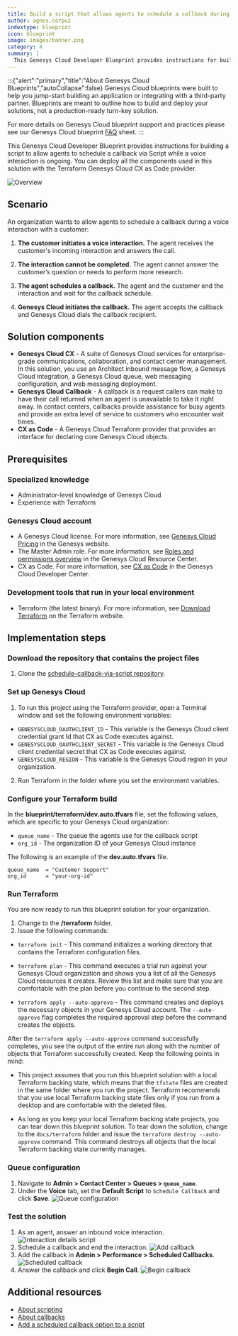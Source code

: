 ```yaml
---
title: Build a script that allows agents to schedule a callback during a call
author: agnes.corpuz
indextype: blueprint
icon: blueprint
image: images/banner.png
category: 4
summary: |
  This Genesys Cloud Developer Blueprint provides instructions for building a script to allow agents to schedule a callback via Script while a voice interaction is ongoing. You can deploy all the components used in this solution with the Terraform Genesys Cloud CX as Code provider.
---
```

:::{"alert":"primary","title":"About Genesys Cloud Blueprints","autoCollapse":false} 
Genesys Cloud blueprints were built to help you jump-start building an application or integrating with a third-party partner. 
Blueprints are meant to outline how to build and deploy your solutions, not a production-ready turn-key solution.
 
For more details on Genesys Cloud blueprint support and practices 
please see our Genesys Cloud blueprint [FAQ](https://developer.genesys.cloud/blueprints/faq) sheet.
:::

This Genesys Cloud Developer Blueprint provides instructions for building a script to allow agents to schedule a callback via Script while a voice interaction is ongoing. You can deploy all the components used in this solution with the Terraform Genesys Cloud CX as Code provider.

![Overview](images/overview.png "Overview")

## Scenario

An organization wants to allow agents to schedule a callback during a voice interaction with a customer:

1. **The customer initiates a voice interaction.** The agent receives the customer's incoming interaction and answers the call.

2. **The interaction cannot be completed.** The agent cannot answer the customer’s question or needs to perform more research.

3. **The agent schedules a callback.** The agent and the customer end the interaction and wait for the callback schedule.

4. **Genesys Cloud initiates the callback.** The agent accepts the callback and Genesys Cloud dials the callback recipient.

## Solution components

* **Genesys Cloud CX** - A suite of Genesys Cloud services for enterprise-grade communications, collaboration, and contact center management. In this solution, you use an Architect inbound message flow, a Genesys Cloud integration, a Genesys Cloud queue, web messaging configuration, and web messaging deployment.
* **Genesys Cloud Callback** - A callback is a request callers can make to have their call returned when an agent is unavailable to take it right away. In contact centers, callbacks provide assistance for busy agents and provide an extra level of service to customers who encounter wait times.
* **CX as Code** - A Genesys Cloud Terraform provider that provides an interface for declaring core Genesys Cloud objects.

## Prerequisites

### Specialized knowledge

* Administrator-level knowledge of Genesys Cloud
* Experience with Terraform

### Genesys Cloud account

* A Genesys Cloud license. For more information, see [Genesys Cloud Pricing](https://www.genesys.com/pricing "Opens the Genesys Cloud pricing page") in the Genesys website.
* The Master Admin role. For more information, see [Roles and permissions overview](https://help.mypurecloud.com/?p=24360 "Opens the Roles and permissions overview article") in the Genesys Cloud Resource Center.
* CX as Code. For more information, see [CX as Code](https://developer.genesys.cloud/devapps/cx-as-code/ "Goes to the CX as Code page") in the Genesys Cloud Developer Center.

### Development tools that run in your local environment

* Terraform (the latest binary). For more information, see [Download Terraform](https://www.terraform.io/downloads.html "Goes to the Download Terraform page") on the Terraform website.

## Implementation steps

### Download the repository that contains the project files

1. Clone the [schedule-callback-via-script repository](https://github.com/GenesysCloudBlueprints/schedule-callback-via-script "Opens the schedule-callback-via-script repository in GitHub").

### Set up Genesys Cloud

1. To run this project using the Terraform provider, open a Terminal window and set the following environment variables:

 * `GENESYSCLOUD_OAUTHCLIENT_ID` - This variable is the Genesys Cloud client credential grant Id that CX as Code executes against. 
 * `GENESYSCLOUD_OAUTHCLIENT_SECRET` - This variable is the Genesys Cloud client credential secret that CX as Code executes against. 
 * `GENESYSCLOUD_REGION` - This variable is the Genesys Cloud region in your organization.

2. Run Terraform in the folder where you set the environment variables. 

### Configure your Terraform build

In the **blueprint/terraform/dev.auto.tfvars** file, set the following values, which are specific to your Genesys Cloud organization:

* `queue_name`  - The queue the agents use for the callback script
* `org_id`      - The organization ID of your Genesys Cloud instance

The following is an example of the **dev.auto.tfvars** file.

```
queue_name  = "Customer Support"
org_id      = "your-org-id"
```

### Run Terraform

You are now ready to run this blueprint solution for your organization.

1. Change to the **/terraform** folder.
2. Issue the following commands:

* `terraform init` - This command initializes a working directory that contains the Terraform configuration files.

* `terraform plan` - This command executes a trial run against your Genesys Cloud organization and shows you a list of all the Genesys Cloud resources it creates. Review this list and make sure that you are comfortable with the plan before you continue to the second step.

* `terraform apply --auto-approve` - This command creates and deploys the necessary objects in your Genesys Cloud account. The `--auto-approve` flag completes the required approval step before the command creates the objects.

After the `terraform apply --auto-approve` command successfully completes, you see the output of the entire run along with the number of objects that Terraform successfully created. Keep the following points in mind:

* This project assumes that you run this blueprint solution with a local Terraform backing state, which means that the `tfstate` files are created in the same folder where you run the project. Terraform recommends that you use local Terraform backing state files only if you run from a desktop and are comfortable with the deleted files.

* As long as you keep your local Terraform backing state projects, you can tear down this blueprint solution. To tear down the solution, change to the `docs/terraform` folder and issue the `terraform destroy --auto-approve` command. This command destroys all objects that the local Terraform backing state currently manages.

### Queue configuration

1. Navigate to **Admin > Contact Center > Queues > `queue_name`**.
2. Under the **Voice** tab, set the **Default Script** to `Schedule Callback` and click **Save**.
   ![Queue configuration](images/queue-config.png "Queue configuration")

### Test the solution

1. As an agent, answer an inbound voice interaction.
   ![Interaction details script](images/interaction-details-script.png "Interaction details script")
2. Schedule a callback and end the interaction.
   ![Add callback](images/add-callback.png "Add callback")
3. Add the callback in **Admin > Performance > Scheduled Callbacks**.
   ![Scheduled callback](images/scheduled-callback.png "Scheduled callback")
4. Answer the callback and click **Begin Call**.
   ![Begin callback](images/begin-callback.png "Begin callback")

## Additional resources

* [About scripting](https://help.mypurecloud.com/articles/about-scripting/ "Opens the About scripting page")
* [About callbacks](https://help.mypurecloud.com/articles/about-callbacks/ "Opens the About callbacks page")
* [Add a scheduled callback option to a script](https://help.mypurecloud.com/articles/add-a-schedule-callback-option-to-a-script/ "Opens the Add a scheduled callback option to a script page")
